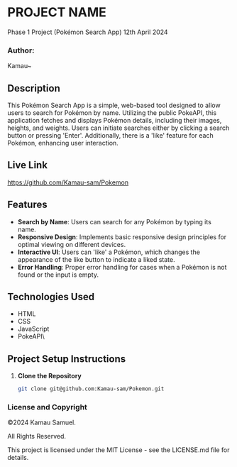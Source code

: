 # PROJECT NAME
Phase 1 Project (Pokémon Search App)
12th April 2024

### Author: 
Kamau~

## Description
This Pokémon Search App is a simple, web-based tool designed to allow users to search for Pokémon by name. Utilizing the public PokeAPI,
this application fetches and displays Pokémon details, including their images, heights, and weights. Users can initiate searches either by 
clicking a search button or pressing 'Enter'. Additionally, there is a 'like' feature for each Pokémon, enhancing user interaction.

## Live Link
https://github.com/Kamau-sam/Pokemon


## Features
- **Search by Name**: Users can search for any Pokémon by typing its name.
- **Responsive Design**: Implements basic responsive design principles for optimal viewing on different devices.
- **Interactive UI**: Users can 'like' a Pokémon, which changes the appearance of the like button to indicate a liked state.
- **Error Handling**: Proper error handling for cases when a Pokémon is not found or the input is empty.

## Technologies Used
- HTML
- CSS
- JavaScript
- PokeAPI\
  

## Project Setup Instructions

1. **Clone the Repository**
   ```bash
   git clone git@github.com:Kamau-sam/Pokemon.git


### License and Copyright

©2024 Kamau Samuel.

All Rights Reserved.

This project is licensed under the MIT License - see the LICENSE.md file for details.


   
